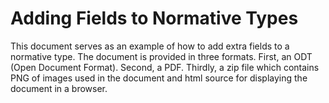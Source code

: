 # Adding Fields to Normative Types

This document serves as an example of how to add extra fields to a normative type.
The document is provided in three formats. First, an ODT (Open Document Format). 
Second, a PDF. Thirdly, a zip file which contains PNG of images used in the document
and html source for displaying the document in a browser.
